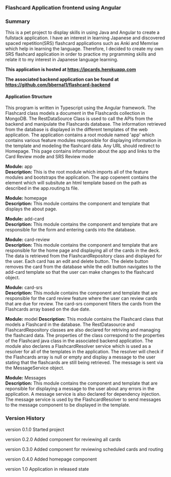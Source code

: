 ### Flashcard Application frontend using Angular

### Summary
This is a pet project to display skills in using Java and Angular to create a fullstack application. I have an interest in learning Japanese and discovered spaced repetition(SRS) flashcard applications such as Anki and Memrise which help in learning the language. Therefore, I decided to create my own SRS flashcard application in order to practice my prgramming skills and relate it to my interest in Japanese language learning.

**This application is hosted at https://jpcards.herokuapp.com**

**The associated backend application can be found at https://github.com/bbernal1/flashcard-backend**

#### Application Structure
This program is written in Typescript using the Angular framework. The Flashcard class models a document in the Flashcards collection in MongoDB. The RestDataSource Class is used to call the APIs from the backend and manipulate the Flashcards database. The information retrieved from the database is displayed in the different templates of the web application. The application contains a root module named 'app' which contains various feature modules responsible for displaying information in the template and modeling the flashcard data. Any URL should redirect to Homepage. This page contains information about the app and links to the Card Review mode and SRS Review mode

**Module:** app  
**Description:** This is the root module which imports all of the feature modules and bootstraps the application. The app copenent contains the <router-outlet> element which will subsitute an html template based on the path as described in the app.routing.ts file.
  
**Module:** homepage  
**Description:** This module contains the component and template that displays the about page.
  
**Module:** add-card  
**Description:** This module contains the component and template that are responsible for the form and entering cards into the database.
  
**Module:** card-review  
**Description:** This module contains the component and template that are responsible for the home page and displaying all of the cards in the deck. The data is retrieved from the FlashcardRepository class and displayed for the user. Each card has an edit and delete button. The delete button removes the card from the database while the edit button navigates to the add-card template so that the user can make changes to the flashcard object.
  
**Module:** card-srs  
**Description:** This module contains the component and template that are responsible for the card review feature where the user can review cards that are due for review. The card-srs component filters the cards from the Flashcards array based on the due date.
  
**Module:** model
**Description:** This module contains the Flashcard class that models a Flashcard in the database. The RestDatasource and FlashcardRepository classes are also declared for retriving and managing the flashcard data. The properties of the class correspond to the properties of the Flashcard java class in the associated backend application. The module also declares a FlashcardResolver service which is used as a resolver for all of the templates in the application. The resolver will check if the Flashcards array is null or empty and display a message to the user stating that the flashcards are still being retrieved. The message is sent via the MessageService object.

**Module:** Messages  
**Description:** This module contains the component and template that are reponsible for displaying a message to the user about any errors in the application. A message service is also declared for dependency injection. The message service is used by the FlashcardResolver to send messages to the message component to be displayed in the template.

### Version History
version 0.1.0
Started project

version 0.2.0
Added component for reviewing all cards

version 0.3.0
Added component for reviewing scheduled cards and routing

version 0.4.0
Added homepage component

version 1.0
Application in released state
